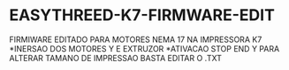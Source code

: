 # EASYTHREED-K7-FIRMWARE-EDIT
FIRMIWARE EDITADO PARA MOTORES NEMA 17 NA IMPRESSORA K7 
*INERSAO DOS MOTORES Y E EXTRUZOR 
*ATIVACAO STOP END Y
PARA ALTERAR TAMANO DE IMPRESSAO BASTA EDITAR O .TXT
